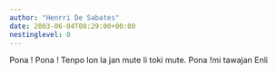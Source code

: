 ```yaml
---
author: "Henrri De Sabates"
date: 2003-06-04T08:29:00+00:00
nestinglevel: 0
---
```

Pona ! Pona ! Tenpo lon la jan mute li toki mute. Pona !mi tawajan Enli